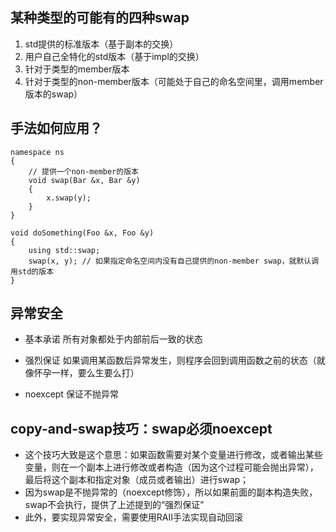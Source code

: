 ## 某种类型的可能有的四种swap
1. std提供的标准版本（基于副本的交换）
2. 用户自己全特化的std版本（基于impl的交换）
3. 针对于类型的member版本
4. 针对于类型的non-member版本（可能处于自己的命名空间里，调用member版本的swap）

## 手法如何应用？
```
namespace ns
{
    // 提供一个non-member的版本
    void swap(Bar &x, Bar &y)
    {
        x.swap(y);
    }
}
```
```
void doSomething(Foo &x, Foo &y)
{
    using std::swap;
    swap(x, y); // 如果指定命名空间内没有自己提供的non-member swap，就默认调用std的版本
}
```

## 异常安全
- 基本承诺
所有对象都处于内部前后一致的状态

- 强烈保证
 如果调用某函数后异常发生，则程序会回到调用函数之前的状态（就像怀孕一样，要么生要么打）

- noexcept
保证不抛异常

## copy-and-swap技巧：swap必须noexcept
- 这个技巧大致是这个意思：如果函数需要对某个变量进行修改，或者输出某些变量，则在一个副本上进行修改或者构造（因为这个过程可能会抛出异常），最后将这个副本和指定对象（成员或者输出）进行swap；
- 因为swap是不抛异常的（noexcept修饰），所以如果前面的副本构造失败，swap不会执行，提供了上述提到的“强烈保证”
- 此外，要实现异常安全，需要使用RAII手法实现自动回滚